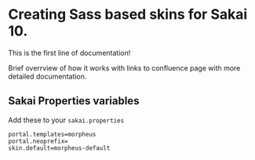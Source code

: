 # Creating Sass based skins for Sakai 10.

This is the first line of documentation! 

Brief overrview of how it works with links to confluence page with more detailed documentation.


## Sakai Properties variables

Add these to your `sakai.properties`

```   
portal.templates=morpheus
portal.neoprefix=
skin.default=morpheus-default
```  